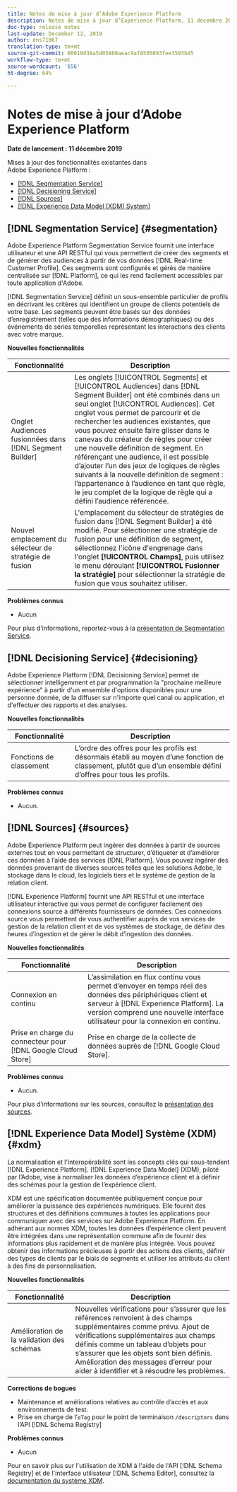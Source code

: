 ```yaml
---
title: Notes de mise à jour d’Adobe Experience Platform
description: Notes de mise à jour d’Experience Platform, 11 décembre 2019
doc-type: release notes
last-update: December 12, 2019
author: ens71067
translation-type: tm+mt
source-git-commit: 00010d38a5d05800aeac9af8505093fee3593b45
workflow-type: tm+mt
source-wordcount: '656'
ht-degree: 64%

---
```



# Notes de mise à jour d’Adobe Experience Platform

**Date de lancement : 11 décembre 2019**

Mises à jour des fonctionnalités existantes dans Adobe Experience Platform :

* [[!DNL Segmentation Service]](#segmentation)
* [[!DNL Decisioning Service]](#decisioning)
* [[!DNL Sources]](#sources)
* [[!DNL Experience Data Model (XDM) System]](#xdm)

## [!DNL Segmentation Service] {#segmentation}

Adobe Experience Platform Segmentation Service fournit une interface utilisateur et une API RESTful qui vous permettent de créer des segments et de générer des audiences à partir de vos données [!DNL Real-time Customer Profile]. Ces segments sont configurés et gérés de manière centralisée sur [!DNL Platform], ce qui les rend facilement accessibles par toute application d&#39;Adobe.

[!DNL Segmentation Service] définit un sous-ensemble particulier de profils en décrivant les critères qui identifient un groupe de clients potentiels de votre base. Les segments peuvent être basés sur des données d’enregistrement (telles que des informations démographiques) ou des événements de séries temporelles représentant les interactions des clients avec votre marque.

**Nouvelles fonctionnalités**

| Fonctionnalité | Description |
|--- | ---|
| Onglet Audiences fusionnées dans [!DNL Segment Builder] | Les onglets [!UICONTROL Segments] et [!UICONTROL Audiences] dans [!DNL Segment Builder] ont été combinés dans un seul onglet [!UICONTROL Audiences]. Cet onglet vous permet de parcourir et de rechercher les audiences existantes, que vous pouvez ensuite faire glisser dans le canevas du créateur de règles pour créer une nouvelle définition de segment. En référençant une audience, il est possible d’ajouter l’un des jeux de logiques de règles suivants à la nouvelle définition de segment : l’appartenance à l’audience en tant que règle, le jeu complet de la logique de règle qui a défini l’audience référencée. |
| Nouvel emplacement du sélecteur de stratégie de fusion | L&#39;emplacement du sélecteur de stratégies de fusion dans [!DNL Segment Builder] a été modifié. Pour sélectionner une stratégie de fusion pour une définition de segment, sélectionnez l&#39;icône d&#39;engrenage dans l&#39;onglet **[!UICONTROL Champs]**, puis utilisez le menu déroulant **[!UICONTROL Fusionner la stratégie]** pour sélectionner la stratégie de fusion que vous souhaitez utiliser. |

**Problèmes connus**

* Aucun

Pour plus d’informations, reportez-vous à la [présentation de Segmentation Service](../../segmentation/home.md).

## [!DNL Decisioning Service] {#decisioning}

Adobe Experience Platform [!DNL Decisioning Service] permet de sélectionner intelligemment et par programmation la &quot;prochaine meilleure expérience&quot; à partir d&#39;un ensemble d&#39;options disponibles pour une personne donnée, de la diffuser sur n&#39;importe quel canal ou application, et d&#39;effectuer des rapports et des analyses.

**Nouvelles fonctionnalités**

| Fonctionnalité | Description |
| -----------| ---------- |
| Fonctions de classement | L’ordre des offres pour les profils est désormais établi au moyen d’une fonction de classement, plutôt que d’un ensemble défini d’offres pour tous les profils. |

**Problèmes connus**

* Aucun.

## [!DNL Sources] {#sources}

Adobe Experience Platform peut ingérer des données à partir de sources externes tout en vous permettant de structurer, d’étiqueter et d’améliorer ces données à l’aide des services [!DNL Platform]. Vous pouvez ingérer des données provenant de diverses sources telles que les solutions Adobe, le stockage dans le cloud, les logiciels tiers et le système de gestion de la relation client.

[!DNL Experience Platform] fournit une API RESTful et une interface utilisateur interactive qui vous permet de configurer facilement des connexions source à différents fournisseurs de données. Ces connexions source vous permettent de vous authentifier auprès de vos services de gestion de la relation client et de vos systèmes de stockage, de définir des heures d’ingestion et de gérer le débit d’ingestion des données.

**Nouvelles fonctionnalités**

| Fonctionnalité | Description |
| ---------- | ------------ |
| Connexion en continu | L’assimilation en flux continu vous permet d’envoyer en temps réel des données des périphériques client et serveur à [!DNL Experience Platform]. La version comprend une nouvelle interface utilisateur pour la connexion en continu. |
| Prise en charge du connecteur pour [!DNL Google Cloud Store] | Prise en charge de la collecte de données auprès de [!DNL Google Cloud Store]. |

**Problèmes connus**

* Aucun.

Pour plus d’informations sur les sources, consultez la [présentation des sources](../../sources/home.md).

## [!DNL Experience Data Model] Système (XDM)  {#xdm}

La normalisation et l&#39;interopérabilité sont les concepts clés qui sous-tendent [!DNL Experience Platform]. [!DNL Experience Data Model] (XDM), piloté par l’Adobe, vise à normaliser les données d’expérience client et à définir des schémas pour la gestion de l’expérience client.

XDM est une spécification documentée publiquement conçue pour améliorer la puissance des expériences numériques. Elle fournit des structures et des définitions communes à toutes les applications pour communiquer avec des services sur Adobe Experience Platform. En adhérant aux normes XDM, toutes les données d’expérience client peuvent être intégrées dans une représentation commune afin de fournir des informations plus rapidement et de manière plus intégrée. Vous pouvez obtenir des informations précieuses à partir des actions des clients, définir des types de clients par le biais de segments et utiliser les attributs du client à des fins de personnalisation.

**Nouvelles fonctionnalités**

| Fonctionnalité | Description |
|--- | ---|
| Amélioration de la validation des schémas | Nouvelles vérifications pour s’assurer que les références renvoient à des champs supplémentaires comme prévu. Ajout de vérifications supplémentaires aux champs définis comme un tableau d’objets pour s’assurer que les objets sont bien définis. Amélioration des messages d’erreur pour aider à identifier et à résoudre les problèmes. |

**Corrections de bogues**

* Maintenance et améliorations relatives au contrôle d’accès et aux environnements de test.
* Prise en charge de l’`eTag` pour le point de terminaison `/descriptors` dans l’API [!DNL Schema Registry]

**Problèmes connus**

* Aucun

Pour en savoir plus sur l&#39;utilisation de XDM à l&#39;aide de l&#39;API [!DNL Schema Registry] et de l&#39;interface utilisateur [!DNL Schema Editor], consultez la [documentation du système XDM](../../xdm/home.md).